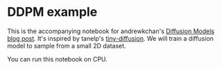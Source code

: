 # DDPM example

This is the accompanying notebook for andrewkchan's [Diffusion Models blog post](https://andrewkchan.dev/posts/diffusion.html). It's inspired by tanelp's [tiny-diffusion](https://github.com/tanelp/tiny-diffusion). We will train a diffusion model to sample from a small 2D dataset.

You can run this notebook on CPU.
